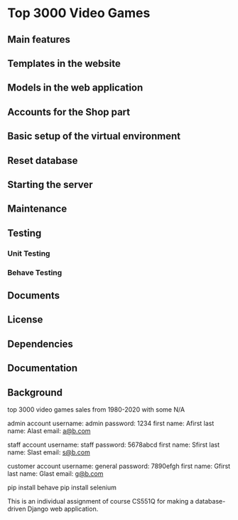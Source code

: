 # Top 3000 Video Games

## Main features
## Templates in the website
## Models in the web application
## Accounts for the Shop part
## Basic setup of the virtual environment
## Reset database
## Starting the server
## Maintenance
## Testing
### Unit Testing
### Behave Testing
## Documents
## License
## Dependencies
## Documentation
## Background

top 3000 video games sales
from 1980-2020 with some N/A

admin account
username: admin
password: 1234
first name: Afirst
last name: Alast
email: a@b.com

staff account
username: staff
password: 5678abcd
first name: Sfirst
last name: Slast
email: s@b.com

customer account
username: general
password: 7890efgh
first name: Gfirst
last name: Glast
email: g@b.com

pip install behave
pip install selenium

This is an individual assignment of course CS551Q for making a database-driven Django web application.

